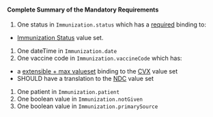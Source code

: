 #### Complete Summary of the Mandatory Requirements

1.  One status in `Immunization.status` which has a [required](http://hl7.org/fhir/STU3/terminologies.html#required) binding to:
-  [Immunization Status] value set.
1.  One dateTime in `Immunization.date`
1.  One vaccine code in `Immunization.vaccineCode` which has:
-   a [extensible + max valueset](guidance.html#extensible--max-valueset-binding-for-codeableconcept-datatype)  binding to the [CVX] value set
-   SHOULD have a translation to the [NDC] value set
1.  One patient in `Immunization.patient`
1.  One boolean value in `Immunization.notGiven`
1.  One boolean value in `Immunization.primarySource`

  [Immunization Status]: http://hl7.org/fhir/STU3/valueset-immunization-status.html
  [CVX]: ValueSet-us-core-cvx.html
  [NDC]: ValueSet-us-core-ndc-vaccine-codes.html
